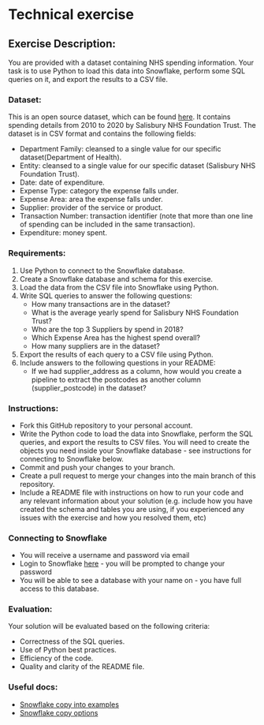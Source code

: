 # Technical exercise
## Exercise Description:
You are provided with a dataset containing NHS spending information. Your task is to use Python to load this data into Snowflake, perform some SQL queries on it, and export the results to a CSV file.
### Dataset:
This is an open source dataset, which can be found [here](https://www.kaggle.com/datasets/deepaktejasvisingh/expenditure-in-the-salisbury-nhs-v2). It contains spending details from 2010 to 2020 by Salisbury NHS Foundation Trust.
The dataset is in CSV format and contains the following fields:
* Department Family: cleansed to a single value for our specific dataset(Department of Health).
* Entity: cleansed to a single value for our specific dataset (Salisbury NHS Foundation Trust).
* Date: date of expenditure.
* Expense Type: category the expense falls under.
* Expense Area: area the expense falls under.
* Supplier: provider of the service or product.
* Transaction Number: transaction identifier (note that more than one line of spending can be included in the same transaction).
* Expenditure: money spent.
### Requirements:
1. Use Python to connect to the Snowflake database.
2. Create a Snowflake database and schema for this exercise.
3. Load the data from the CSV file into Snowflake using Python.
4. Write SQL queries to answer the following questions:
   * How many transactions are in the dataset?
   * What is the average yearly spend for Salisbury NHS Foundation Trust?
   * Who are the top 3 Suppliers by spend in 2018?
   * Which Expense Area has the highest spend overall?
   * How many suppliers are in the dataset?
5. Export the results of each query to a CSV file using Python.
6. Include answers to the following questions in your README:
   * If we had supplier_address as a column, how would you create a pipeline to extract the postcodes as another column (supplier_postcode) in the dataset?
### Instructions:
* Fork this GitHub repository to your personal account.
* Write the Python code to load the data into Snowflake, perform the SQL queries, and export the results to CSV files. You will need to create the objects you need inside your Snowflake database - see instructions for connecting to Snowflake below.
* Commit and push your changes to your branch.
* Create a pull request to merge your changes into the main branch of this repository.
* Include a README file with instructions on how to run your code and any relevant information about your solution (e.g. include how you have created the schema and tables you are using, if you experienced any issues with the exercise and how you resolved them, etc)
### Connecting to Snowflake
* You will receive a username and password via email
* Login to Snowflake [here](https://rvktngg-iu56961.snowflakecomputing.com/console/login) - you will be prompted to change your password
* You will be able to see a database with your name on - you have full access to this database.
### Evaluation:
Your solution will be evaluated based on the following criteria:
* Correctness of the SQL queries.
* Use of Python best practices.
* Efficiency of the code.
* Quality and clarity of the README file.
### Useful docs:
* [Snowflake copy into examples](https://docs.snowflake.com/en/sql-reference/sql/copy-into-table#examples)
* [Snowflake copy options](https://docs.snowflake.com/en/sql-reference/sql/copy-into-table#copy-options-copyoptions)
